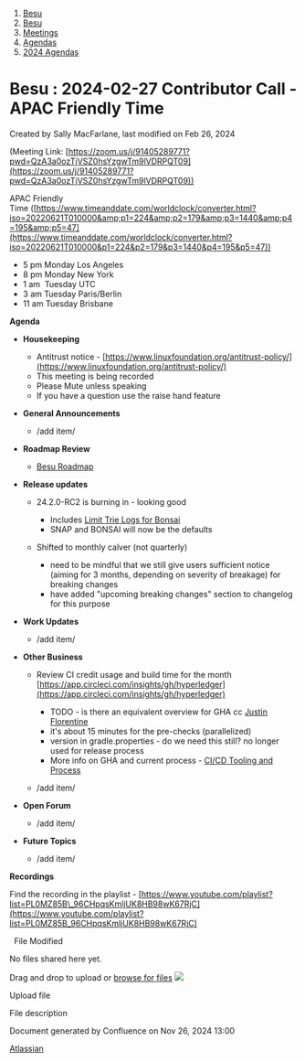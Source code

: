 1. [Besu](index.html)
2. [Besu](Besu_22151173.html)
3. [Meetings](Meetings_22153838.html)
4. [Agendas](Agendas_22153868.html)
5. [2024 Agendas](2024-Agendas_22156506.html)

# Besu : 2024-02-27 Contributor Call - APAC Friendly Time

Created by Sally MacFarlane, last modified on Feb 26, 2024

(Meeting Link: ⁨[https://zoom.us/j/91405289771?pwd=QzA3a0ozTjVSZ0hsYzgwTm9lVDRPQT09](https://zoom.us/j/91405289771?pwd=QzA3a0ozTjVSZ0hsYzgwTm9lVDRPQT09))

APAC Friendly Time ([https://www.timeanddate.com/worldclock/converter.html?iso=20220621T010000&amp;p1=224&amp;p2=179&amp;p3=1440&amp;p4=195&amp;p5=47](https://www.timeanddate.com/worldclock/converter.html?iso=20220621T010000&p1=224&p2=179&p3=1440&p4=195&p5=47))

- 5 pm Monday Los Angeles
- 8 pm Monday New York
- 1 am  Tuesday UTC
- 3 am Tuesday Paris/Berlin
- 11 am Tuesday Brisbane

**Agenda**

- **Housekeeping**
  
  - Antitrust notice - [https://www.linuxfoundation.org/antitrust-policy/](https://www.linuxfoundation.org/antitrust-policy/)
  - This meeting is being recorded
  - Please Mute unless speaking
  - If you have a question use the raise hand feature
- **General Announcements**
  
  - /add item/
- **Roadmap Review** 
  
  - [Besu Roadmap](https://lf-hyperledger.atlassian.net/wiki/display/BESU/Roadmap)
- **Release updates**
  
  - 24.2.0-RC2 is burning in - looking good
    
    - Includes [Limit Trie Logs for Bonsai](Limit-Trie-Logs-for-Bonsai_22156659.html)
    - SNAP and BONSAI will now be the defaults
  - Shifted to monthly calver (not quarterly)
    
    - need to be mindful that we still give users sufficient notice (aiming for 3 months, depending on severity of breakage) for breaking changes
    - have added "upcoming breaking changes" section to changelog for this purpose
- **Work Updates**
  
  - /add item/
- **Other Business**
  
  - Review CI credit usage and build time for the month [https://app.circleci.com/insights/gh/hyperledger](https://app.circleci.com/insights/gh/hyperledger)
    
    - TODO - is there an equivalent overview for GHA cc [Justin Florentine](https://lf-hyperledger.atlassian.net/wiki/people/60be12f85c64b100711c51d4?ref=confluence)
    - it's about 15 minutes for the pre-checks (parallelized)
    - version in gradle.properties - do we need this still? no longer used for release process
    - More info on GHA and current process - [CI/CD Tooling and Process](22156728.html)
  - /add item/
- **Open Forum**
  
  - /add item/
- **Future Topics**
  
  - /add item/

**Recordings**

Find the recording in the playlist - [https://www.youtube.com/playlist?list=PL0MZ85B\_96CHpqsKmljUK8HB98wK67RjC](https://www.youtube.com/playlist?list=PL0MZ85B_96CHpqsKmljUK8HB98wK67RjC)

  File Modified

No files shared here yet.

Drag and drop to upload or [browse for files]() ![](images/icons/wait.gif)

Upload file

File description

Document generated by Confluence on Nov 26, 2024 13:00

[Atlassian](http://www.atlassian.com/)
